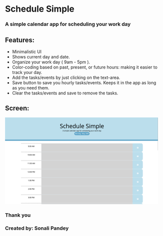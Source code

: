 # Schedule Simple
### A simple calendar app for scheduling your work day

## Features:
* Minimalistic UI
* Shows current day and date.
* Organize your work day ( 9am - 5pm ).
* Color-coding based on past, present, or future hours: making it easier to track your day.
* Add the tasks/events by just clicking on the text-area.
* Save button to save you hourly tasks/events. Keeps it in the app as long as you need them.
* Clear the tasks/events and save to remove the tasks.

## Screen:
![](./assets/images/schedule-simple-screen.png)

### Thank you
### Created by: Sonali Pandey
